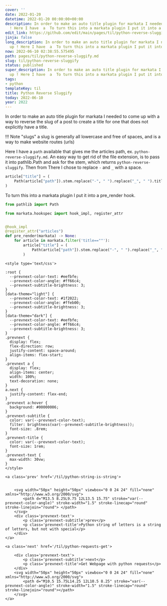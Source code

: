 ```yaml
---
cover: ''
date: 2022-01-20
datetime: 2022-01-20 00:00:00+00:00
description: In order to make an auto title plugin for markata I needed to come up
  ! Here I have  a  To turn this into a markata plugin I put it into a pre
edit_link: https://github.com/edit/main/pages/til/python-reverse-sluggify.md
jinja: false
long_description: In order to make an auto title plugin for markata I needed to come
  up ! Here I have  a  To turn this into a markata plugin I put it into a pre
now: 2022-06-10 02:38:55.575495
path: pages/til/python-reverse-sluggify.md
slug: til/python-reverse-sluggify
status: published
super_description: In order to make an auto title plugin for markata I needed to come
  up ! Here I have  a  To turn this into a markata plugin I put it into a pre
tags:
- python
templateKey: til
title: Python Reverse Sluggify
today: 2022-06-10
year: 2022
---
```


In order to make an auto title plugin for markata I needed to come up
with a way to reverse the slug of a post to create a title for one that
does not explicitly have a title.

!!! Note "slugs"
   a slug is generally all lowercase and free of spaces, and is a way to
   make website routes (urls)


Here I have  a `path` available that gives me the articles path, ex.
`python-reverse-sluggify.md`.  An easy way to get rid of the file
extension, is to pass it into pathlib.Path and ask for the stem, which
returns `python-reverse-sluggify`.  Then from There I chose to replace
`-` and `_` with a space.

``` python
article["title"] = (
    Path(article["path"]).stem.replace("-", " ").replace("_", " ").title()
)
```



To turn this into a markata plugin I put it into a pre_render hook.

``` python
from pathlib import Path

from markata.hookspec import hook_impl, register_attr


@hook_impl
@register_attr("articles")
def pre_render(markata) -> None:
    for article in markata.filter('title==""'):
        article["title"] = (
            Path(article["path"]).stem.replace("-", " ").replace("_", " ").title()
        )
```
<div class='prevnext'>

    <style type='text/css'>

    :root {
      --prevnext-color-text: #eefbfe;
      --prevnext-color-angle: #ff66c4;
      --prevnext-subtitle-brightness: 3;
    }
    [data-theme="light"] {
      --prevnext-color-text: #1f2022;
      --prevnext-color-angle: #ffeb00;
      --prevnext-subtitle-brightness: 3;
    }
    [data-theme="dark"] {
      --prevnext-color-text: #eefbfe;
      --prevnext-color-angle: #ff66c4;
      --prevnext-subtitle-brightness: 3;
    }
    .prevnext {
      display: flex;
      flex-direction: row;
      justify-content: space-around;
      align-items: flex-start;
    }
    .prevnext a {
      display: flex;
      align-items: center;
      width: 100%;
      text-decoration: none;
    }
    a.next {
      justify-content: flex-end;
    }
    .prevnext a:hover {
      background: #00000006;
    }
    .prevnext-subtitle {
      color: var(--prevnext-color-text);
      filter: brightness(var(--prevnext-subtitle-brightness));
      font-size: .8rem;
    }
    .prevnext-title {
      color: var(--prevnext-color-text);
      font-size: 1rem;
    }
    .prevnext-text {
      max-width: 30vw;
    }
    </style>
    
    <a class='prev' href='/til/python-string-is-string'>
    

        <svg width="50px" height="50px" viewbox="0 0 24 24" fill="none" xmlns="http://www.w3.org/2000/svg">
            <path d="M13.5 8.25L9.75 12L13.5 15.75" stroke="var(--prevnext-color-angle)" stroke-width="1.5" stroke-linecap="round" stroke-linejoin="round"> </path>
        </svg>
        <div class='prevnext-text'>
            <p class='prevnext-subtitle'>prev</p>
            <p class='prevnext-title'>Python string of letters is a string of letters, but not with special</p>
        </div>
    </a>
    
    <a class='next' href='/til/python-requests-get'>
    
        <div class='prevnext-text'>
            <p class='prevnext-subtitle'>next</p>
            <p class='prevnext-title'>Get Webpage with python requests</p>
        </div>
        <svg width="50px" height="50px" viewbox="0 0 24 24" fill="none" xmlns="http://www.w3.org/2000/svg">
            <path d="M10.5 15.75L14.25 12L10.5 8.25" stroke="var(--prevnext-color-angle)" stroke-width="1.5" stroke-linecap="round" stroke-linejoin="round"></path>
        </svg>
    </a>
  </div>
